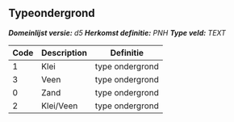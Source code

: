 ﻿## Typeondergrond

*__Domeinlijst versie:__ d5*
*__Herkomst definitie:__ PNH*
*__Type veld:__ TEXT*

|__Code__ |__Description__ |__Definitie__	|
|	---	|	---	|   ---	| 
| 1 | Klei | type ondergrond |
| 3 | Veen | type ondergrond |
| 0 | Zand | type ondergrond |
| 2 | Klei/Veen | type ondergrond |
